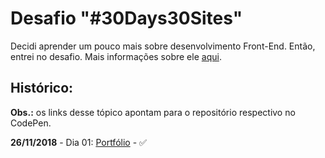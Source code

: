 # Desafio "#30Days30Sites"

Decidi aprender um pouco mais sobre desenvolvimento Front-End. Então, entrei no desafio. Mais informações sobre ele [aqui](http://www.codelegy.com/30days30sites/).

## Histórico:

**Obs.:** os links desse tópico apontam para o repositório respectivo no CodePen.

**26/11/2018** - Dia 01: [Portfólio](https://codepen.io/vanribeiro/pen/VVqYNV) - ✅